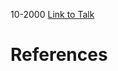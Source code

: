 

10-2000
[Link to Talk](https://www.churchofjesuschrist.org/study/general-conference/2000/10/saturday-morning-session?lang=eng)



# References
